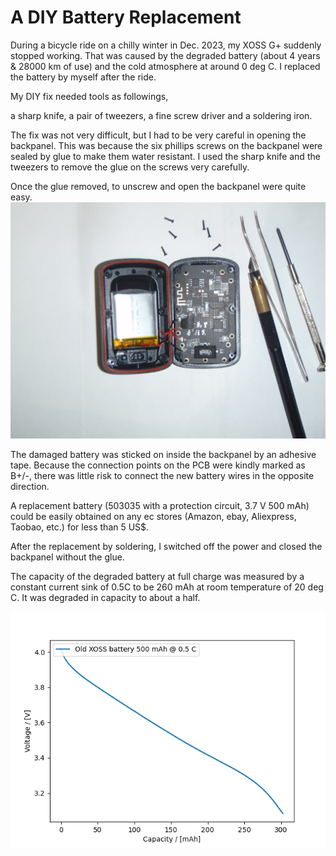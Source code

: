 # A DIY Battery Replacement

During a bicycle ride on a chilly winter in Dec. 2023, my XOSS G+ suddenly stopped working. 
That was caused by the degraded battery (about 4 years & 28000 km of use) and the cold 
atmosphere at around 0 deg C. I replaced the battery by myself after the ride. 


My DIY fix needed tools as followings,

a sharp knife, a pair of tweezers, a fine screw driver and a soldering iron.


The fix was not very difficult, but I had to be very careful in opening the backpanel. 
This was because the six phillips screws on the backpanel were sealed by glue to make them 
water resistant. I used the sharp knife and the tweezers to remove the glue on the screws 
very carefully.

Once the glue removed, to unscrew and open the backpanel were quite easy.
![Fig_XOSS_uncrewed](https://github.com/ekspla/xoss_sync/blob/main/reference/Fig_XOSS_uncrewed.jpg "XOSS G+ opened")

The damaged battery was sticked on inside the backpanel by an adhesive tape. Because 
the connection points on the PCB were kindly marked as B+/-, there was little risk to 
connect the new battery wires in the opposite direction.


A replacement battery (503035 with a protection circuit, 3.7 V 500 mAh) could be easily 
obtained on any ec stores (Amazon, ebay, Aliexpress, Taobao, etc.) for less than 5 US$.

After the replacement by soldering, I switched off the power and closed the backpanel 
without the glue.


The capacity of the degraded battery at full charge was measured by a constant current 
sink of 0.5C to be 260 mAh at room temperature of 20 deg C.  It was degraded in 
capacity to about a half.

![Fig_old_LiPo_capacity.png](https://github.com/ekspla/xoss_sync/blob/main/reference/Fig_old_LiPo_capacity.png "Degraded Capacity")
